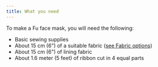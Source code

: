 ```yaml
---
title: What you need
---
```


To make a Fu face mask, you will need the following:

- Basic sewing supplies
- About 15 cm (6") of a suitable fabric ([see Fabric options](/docs/patterns/fu/fabric/))
- About 15 cm (6") of lining fabric
- About 1.6 meter (5 feet) of ribbon cut in 4 equal parts

